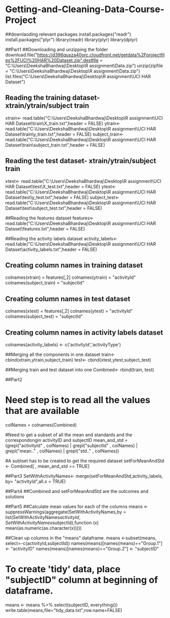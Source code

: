 # Getting-and-Cleaning-Data-Course-Project
##downlaoding relevant packages
install.packages("readr")
install.packages("plyr")
library(readr)
library(plyr)
library(dplyr)

##Part1
##Downloading and unzipping the folder
download.file("https://d396qusza40orc.cloudfront.net/getdata%2Fprojectfiles%2FUCI%20HAR%20Dataset.zip",destfile = "C:\\Users\\DeekshaBhardwaj\\Desktop\\R assignment\\Data.zip")
unzip(zipfile = "C:\\Users\\DeekshaBhardwaj\\Desktop\\R assignment\\Data.zip")
list.files("C:\\Users\\DeekshaBhardwaj\\Desktop\\R assignment\\UCI HAR Dataset")

## Reading the training dataset- xtrain/ytrain/subject train
xtrain<- read.table("C:\\Users\\DeekshaBhardwaj\\Desktop\\R assignment\\UCI HAR Dataset\\train\\X_train.txt",header = FALSE)
ytrain<- read.table("C:\\Users\\DeekshaBhardwaj\\Desktop\\R assignment\\UCI HAR Dataset\\train\\y_train.txt",header = FALSE)
subject_train<- read.table("C:\\Users\\DeekshaBhardwaj\\Desktop\\R assignment\\UCI HAR Dataset\\train\\subject_train.txt",header = FALSE)


## Reading the test dataset- xtrain/ytrain/subject train
xtest<- read.table("C:\\Users\\DeekshaBhardwaj\\Desktop\\R assignment\\UCI HAR Dataset\\test\\X_test.txt",header = FALSE)
ytest<- read.table("C:\\Users\\DeekshaBhardwaj\\Desktop\\R assignment\\UCI HAR Dataset\\test\\y_test.txt",header = FALSE)
subject_test<- read.table("C:\\Users\\DeekshaBhardwaj\\Desktop\\R assignment\\UCI HAR Dataset\\test\\subject_test.txt",header = FALSE)

##Reading the features dataset
features<- read.table("C:\\Users\\DeekshaBhardwaj\\Desktop\\R assignment\\UCI HAR Dataset\\features.txt",header = FALSE)

##Reading the activity labels dataset
activity_labels<- read.table("C:\\Users\\DeekshaBhardwaj\\Desktop\\R assignment\\UCI HAR Dataset\\activity_labels.txt",header = FALSE)


## Creating column names in training dataset
colnames(xtrain) = features[,2]
colnames(ytrain) = "activityId"
colnames(subject_train) = "subjectId"

## Creating column names in test dataset
colnames(xtest) = features[,2]
colnames(ytest) = "activityId"
colnames(subject_test) = "subjectId"

## Creating column names in activity labels dataset
colnames(activity_labels) <- c('activityId','activityType')

##Merging all the components in one dataset
train<- cbind(xtrain,ytrain,subject_train)
test<- cbind(xtest,ytest,subject_test)

##Merging train and test dataset into one
Combined<- rbind(train, test)



##Part2
# Need step is to read all the values that are available
colNames = colnames(Combined)

#Need to get a subset of all the mean and standards and the correspondongin activityID and subjectID 
mean_and_std = (grepl("activityId" , colNames) | grepl("subjectId" , colNames) | grepl("mean.." , colNames) | grepl("std.." , colNames))

#A subtset has to be created to get the required dataset
setForMeanAndStd <- Combined[ , mean_and_std == TRUE]


##Part3
SetWithActivityNames<- merge(setForMeanAndStd,activity_labels, by= "activityId",all.x = TRUE)

##Part4
##Combined and setForMeanAndStd are the outcomes and solutions

##Part5
##Calculate mean values for each of the columns
means <- suppressWarnings(aggregate(SetWithActivityNames,by = list(SetWithActivityNames$activityId,SetWithActivityNames$subjectId),function (x) mean(as.numeric(as.character(x)))))

##Clean up columns in the "means" dataframe.
means <-subset(means, select=-c(activityId,subjectId))
names(means)[names(means)=="Group.1"] <- "activityID"
names(means)[names(means)=="Group.2"] <- "subjectID"

# To create 'tidy' data, place "subjectID" column at beginning of dataframe.
means <- means %>% select(subjectID, everything())
write.table(means,file="tidy_data.txt",row.name=FALSE)
